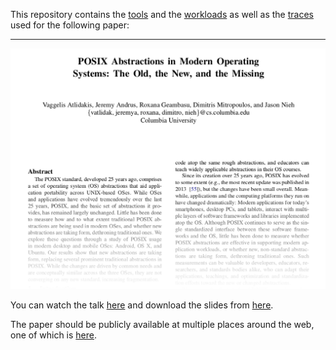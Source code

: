 This repository contains the [tools](https://github.com/columbia/libtrack/tree/master/libtrack)
and the [workloads](https://github.com/columbia/libtrack/tree/master/workloads) as well as
the [traces](https://github.com/columbia/libtrack/tree/master/traces) used for the following paper:

---


[![POSIX abstractions in Modern Operating Systems](https://github.com/columbia/libtrack/blob/master/paper.png)](http://www.cs.columbia.edu/~vatlidak/resources/POSIXpaper.pdf)

You can watch the talk [here](https://www.youtube.com/watch?v=3ZyUNlpCpCA) and download the slides from [here](http://www.cs.columbia.edu/~vatlidak/resources/POSIXprez.pdf).

The paper should be publicly available at multiple places around the web, one
of which is [here](http://www.cs.columbia.edu/~vatlidak/resources/POSIXpaper.pdf).
